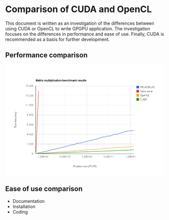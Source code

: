 Comparison of CUDA and OpenCL
=============================

This document is written as an investigation of the differences between using CUDA or OpenCL to write GPGPU application. The investigation focuses on the differences in performance and ease of use. Finally, CUDA is recommended as a basis for further development.

Performance comparison
----------------------

![matrix-multiplication-benchmark](matrix-multiplication-benchmark-results.png)


Ease of use comparison
----------------------

* Documentation
* Installation
* Coding